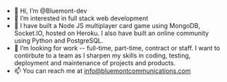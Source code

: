 - 👋 Hi, I’m @Bluemont-dev
- 👀 I’m interested in full stack web development
- 🌱 I have built a Node JS multiplayer card game using MongoDB, Socket.IO, hosted on Heroku. I also have built an online community using Python and PostgreSQL.
- 💞️ I’m looking for work -- full-time, part-time, contract or staff. I want to contirbute to a team as I sharpen my skills in coding, testing, deployment and maintenance of projects and products.
- 📫 You can reach me at info@bluemontcommunications.com

<!---
Bluemont-dev/Bluemont-dev is a ✨ special ✨ repository because its `README.md` (this file) appears on your GitHub profile.
You can click the Preview link to take a look at your changes.
--->
